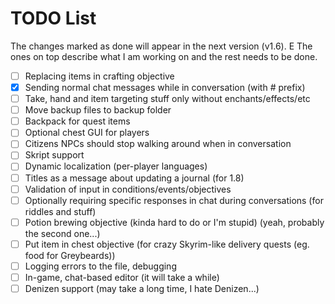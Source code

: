 # TODO List

The changes marked as done will appear in the next version (v1.6). E The ones on top describe what I am working on and the rest needs to be done.

* [ ] Replacing items in crafting objective
* [X] Sending normal chat messages while in conversation (with # prefix)
* [ ] Take, hand and item targeting stuff only without enchants/effects/etc
* [ ] Move backup files to backup folder
* [ ] Backpack for quest items
* [ ] Optional chest GUI for players
* [ ] Citizens NPCs should stop walking around when in conversation
* [ ] Skript support
* [ ] Dynamic localization (per-player languages)
* [ ] Titles as a message about updating a journal (for 1.8)
* [ ] Validation of input in conditions/events/objectives
* [ ] Optionally requiring specific responses in chat during conversations (for riddles and stuff)
* [ ] Potion brewing objective (kinda hard to do or I'm stupid) (yeah, probably the second one...)
* [ ] Put item in chest objective (for crazy Skyrim-like delivery quests (eg. food for Greybeards))
* [ ] Logging errors to the file, debugging
* [ ] In-game, chat-based editor (it will take a while)
* [ ] Denizen support (may take a long time, I hate Denizen...)
